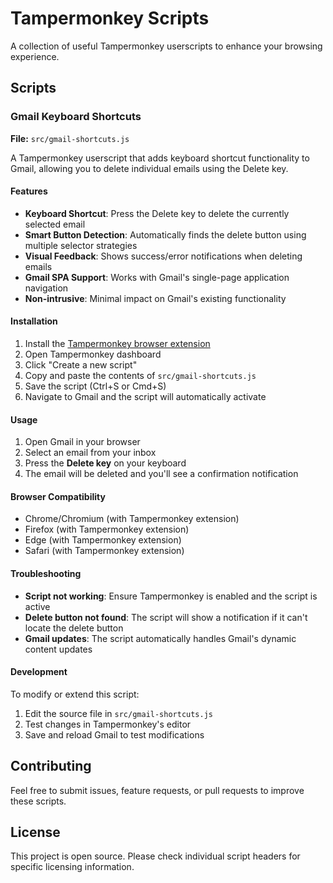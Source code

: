 # Tampermonkey Scripts

A collection of useful Tampermonkey userscripts to enhance your browsing experience.

## Scripts

### Gmail Keyboard Shortcuts

**File:** `src/gmail-shortcuts.js`

A Tampermonkey userscript that adds keyboard shortcut functionality to Gmail, allowing you to delete individual emails using the Delete key.

#### Features

- **Keyboard Shortcut**: Press the Delete key to delete the currently selected email
- **Smart Button Detection**: Automatically finds the delete button using multiple selector strategies
- **Visual Feedback**: Shows success/error notifications when deleting emails
- **Gmail SPA Support**: Works with Gmail's single-page application navigation
- **Non-intrusive**: Minimal impact on Gmail's existing functionality

#### Installation

1. Install the [Tampermonkey browser extension](https://www.tampermonkey.net/)
2. Open Tampermonkey dashboard
3. Click "Create a new script"
4. Copy and paste the contents of `src/gmail-shortcuts.js`
5. Save the script (Ctrl+S or Cmd+S)
6. Navigate to Gmail and the script will automatically activate

#### Usage

1. Open Gmail in your browser
2. Select an email from your inbox
3. Press the **Delete key** on your keyboard
4. The email will be deleted and you'll see a confirmation notification

#### Browser Compatibility

- Chrome/Chromium (with Tampermonkey extension)
- Firefox (with Tampermonkey extension)
- Edge (with Tampermonkey extension)
- Safari (with Tampermonkey extension)

#### Troubleshooting

- **Script not working**: Ensure Tampermonkey is enabled and the script is active
- **Delete button not found**: The script will show a notification if it can't locate the delete button
- **Gmail updates**: The script automatically handles Gmail's dynamic content updates

#### Development

To modify or extend this script:

1. Edit the source file in `src/gmail-shortcuts.js`
2. Test changes in Tampermonkey's editor
3. Save and reload Gmail to test modifications

## Contributing

Feel free to submit issues, feature requests, or pull requests to improve these scripts.

## License

This project is open source. Please check individual script headers for specific licensing information.
